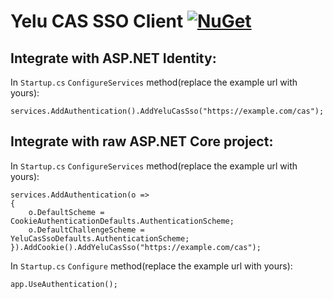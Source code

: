 # Yelu CAS SSO Client [![NuGet](https://img.shields.io/badge/nuget-0.1.3-blue.svg)](https://www.nuget.org/packages/Sdcb.AspNetCore.Authentication.YeluCasSso/)

## Integrate with ASP.NET Identity:
In `Startup.cs` `ConfigureServices` method(replace the example url with yours):
```
services.AddAuthentication().AddYeluCasSso("https://example.com/cas");
```

## Integrate with raw ASP.NET Core project:
In `Startup.cs` `ConfigureServices` method(replace the example url with yours):
```
services.AddAuthentication(o =>
{
    o.DefaultScheme = CookieAuthenticationDefaults.AuthenticationScheme;
    o.DefaultChallengeScheme = YeluCasSsoDefaults.AuthenticationScheme;
}).AddCookie().AddYeluCasSso("https://example.com/cas");
```
In `Startup.cs` `Configure` method(replace the example url with yours): 
```
app.UseAuthentication();
```
